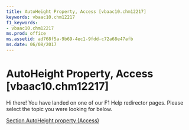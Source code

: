 ```yaml
---
title: AutoHeight Property, Access [vbaac10.chm12217]
keywords: vbaac10.chm12217
f1_keywords:
- vbaac10.chm12217
ms.prod: office
ms.assetid: ad768f5a-9b69-4ec1-9fdd-c72a68e47afb
ms.date: 06/08/2017
---
```



# AutoHeight Property, Access [vbaac10.chm12217]

Hi there! You have landed on one of our F1 Help redirector pages. Please select the topic you were looking for below.

[Section.AutoHeight property (Access)](http://msdn.microsoft.com/library/e3398f5c-cf1c-1d3e-1a70-8233adbb0c85%28Office.15%29.aspx)

